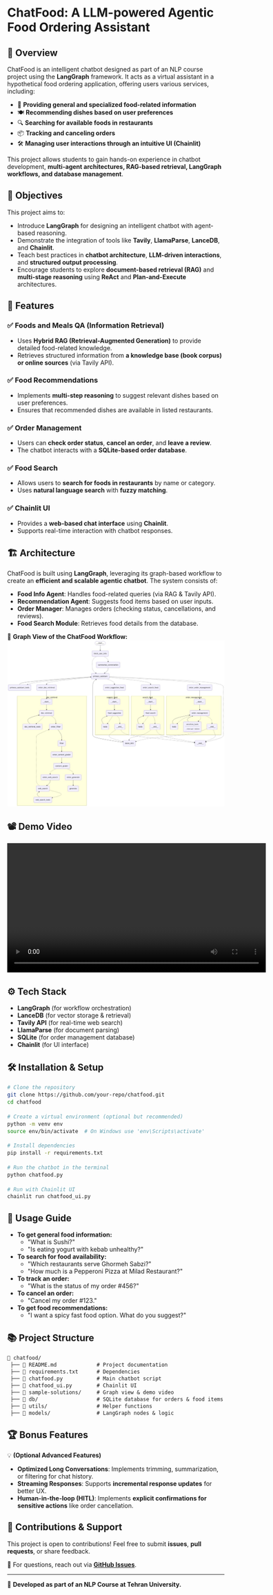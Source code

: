 # ChatFood: A LLM-powered Agentic Food Ordering Assistant

## 📌 Overview
ChatFood is an intelligent chatbot designed as part of an NLP course project using the **LangGraph** framework. It acts as a virtual assistant in a hypothetical food ordering application, offering users various services, including:

- 📖 **Providing general and specialized food-related information**
- 🍽️ **Recommending dishes based on user preferences**
- 🔍 **Searching for available foods in restaurants**
- 📦 **Tracking and canceling orders**
- 🛠️ **Managing user interactions through an intuitive UI (Chainlit)**

This project allows students to gain hands-on experience in chatbot development, **multi-agent architectures, RAG-based retrieval, LangGraph workflows, and database management**.

## 🎯 Objectives
This project aims to:
- Introduce **LangGraph** for designing an intelligent chatbot with agent-based reasoning.
- Demonstrate the integration of tools like **Tavily**, **LlamaParse**, **LanceDB**, and **Chainlit**.
- Teach best practices in **chatbot architecture**, **LLM-driven interactions**, and **structured output processing**.
- Encourage students to explore **document-based retrieval (RAG)** and **multi-stage reasoning** using **ReAct** and **Plan-and-Execute** architectures.

## 🚀 Features
### ✅ Foods and Meals QA (Information Retrieval)
- Uses **Hybrid RAG (Retrieval-Augmented Generation)** to provide detailed food-related knowledge.
- Retrieves structured information from **a knowledge base (book corpus) or online sources** (via Tavily API).

### ✅ Food Recommendations
- Implements **multi-step reasoning** to suggest relevant dishes based on user preferences.
- Ensures that recommended dishes are available in listed restaurants.

### ✅ Order Management
- Users can **check order status**, **cancel an order**, and **leave a review**.
- The chatbot interacts with a **SQLite-based order database**.

### ✅ Food Search
- Allows users to **search for foods in restaurants** by name or category.
- Uses **natural language search** with **fuzzy matching**.

### ✅ Chainlit UI
- Provides a **web-based chat interface** using **Chainlit**.
- Supports real-time interaction with chatbot responses.

## 🏗️ Architecture
ChatFood is built using **LangGraph**, leveraging its graph-based workflow to create an **efficient and scalable agentic chatbot**. The system consists of:
- **Food Info Agent**: Handles food-related queries (via RAG & Tavily API).
- **Recommendation Agent**: Suggests food items based on user inputs.
- **Order Manager**: Manages orders (checking status, cancellations, and reviews).
- **Food Search Module**: Retrieves food details from the database.

📌 **Graph View of the ChatFood Workflow:**  
![Graph View](sample-solution/final-graph.jpeg)

## 📽️ Demo Video
<video width="600" controls>
  <source src="https://github.com/mohammadi-milad-mim/ChatFood/blob/main/sample-solution/ChatFood-Mobin.mp4?raw=true" type="video/mp4">
</video>

## ⚙️ Tech Stack
- **LangGraph** (for workflow orchestration)
- **LanceDB** (for vector storage & retrieval)
- **Tavily API** (for real-time web search)
- **LlamaParse** (for document parsing)
- **SQLite** (for order management database)
- **Chainlit** (for UI interface)

## 🛠️ Installation & Setup
```sh
# Clone the repository
git clone https://github.com/your-repo/chatfood.git
cd chatfood

# Create a virtual environment (optional but recommended)
python -m venv env
source env/bin/activate  # On Windows use 'env\Scripts\activate'

# Install dependencies
pip install -r requirements.txt

# Run the chatbot in the terminal
python chatfood.py

# Run with Chainlit UI
chainlit run chatfood_ui.py
```

## 🏁 Usage Guide
- **To get general food information:**
  - "What is Sushi?"
  - "Is eating yogurt with kebab unhealthy?"
- **To search for food availability:**
  - "Which restaurants serve Ghormeh Sabzi?"
  - "How much is a Pepperoni Pizza at Milad Restaurant?"
- **To track an order:**
  - "What is the status of my order #456?"
- **To cancel an order:**
  - "Cancel my order #123."
- **To get food recommendations:**
  - "I want a spicy fast food option. What do you suggest?"

## 📚 Project Structure
```
📂 chatfood/
 ├── 📜 README.md             # Project documentation
 ├── 📜 requirements.txt      # Dependencies
 ├── 📜 chatfood.py           # Main chatbot script
 ├── 📜 chatfood_ui.py        # Chainlit UI
 ├── 📂 sample-solutions/     # Graph view & demo video
 ├── 📂 db/                   # SQLite database for orders & food items
 ├── 📂 utils/                # Helper functions
 ├── 📂 models/               # LangGraph nodes & logic
```

## 🏆 Bonus Features
💡 **(Optional Advanced Features)**
- **Optimized Long Conversations**: Implements trimming, summarization, or filtering for chat history.
- **Streaming Responses**: Supports **incremental response updates** for better UX.
- **Human-in-the-loop (HITL)**: Implements **explicit confirmations for sensitive actions** like order cancellation.

## 🤝 Contributions & Support
This project is open to contributions! Feel free to submit **issues**, **pull requests**, or share feedback.

📩 For questions, reach out via **[GitHub Issues](https://github.com/your-repo/chatfood/issues)**.

---
🔗 **Developed as part of an NLP Course at Tehran University.**

